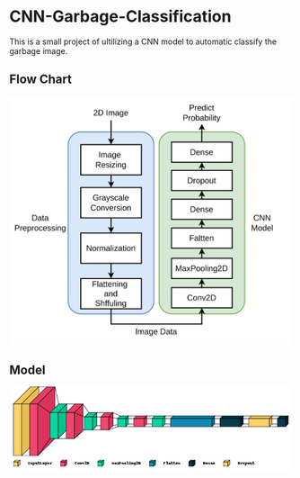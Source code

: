 # CNN-Garbage-Classification
This is a small project of ultilizing a CNN model to automatic classify the garbage image.

## Flow Chart
![image](https://github.com/timmy168/CNN-Garbage-Classification/blob/main/Picture/system.png)

## Model
![image](https://github.com/timmy168/CNN-Garbage-Classification/blob/main/Picture/model_visual.png)
